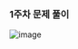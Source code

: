 ### 1주차 문제 풀이



![image](https://user-images.githubusercontent.com/57666289/151686840-744cbf73-f9c7-475b-a48e-fcab86882e0c.png)
